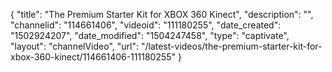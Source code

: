 {
    "title": "The Premium Starter Kit for XBOX 360 Kinect",
    "description": "",
    "channelid": "114661406",
    "videoid": "111180255",
    "date_created": "1502924207",
    "date_modified": "1504247458",
    "type": "captivate",
    "layout": "channelVideo",
    "url": "\/latest-videos\/the-premium-starter-kit-for-xbox-360-kinect\/114661406-111180255"
}